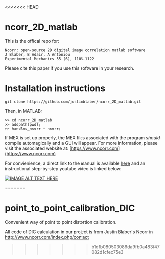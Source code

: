 <<<<<<< HEAD
# ncorr_2D_matlab

This is the offical repo for:

```
Ncorr: open-source 2D digital image correlation matlab software
J Blaber, B Adair, A Antoniou
Experimental Mechanics 55 (6), 1105-1122
```

Please cite this paper if you use this software in your research. 

# Installation instructions

```
git clone https://github.com/justinblaber/ncorr_2D_matlab.git
```

Then, in MATLAB:

```
>> cd ncorr_2D_matlab
>> addpath(pwd);
>> handles_ncorr = ncorr;
```

If MEX is set up properly, the MEX files associated with the program *should* compile automagically and a GUI will appear. For more information, please visit the associated website at: [https://www.ncorr.com](https://www.ncorr.com)

For convienience, a direct link to the manual is available [here](http://www.ncorr.com/download/ncorrmanual_v1_2_2.pdf) and an instructional step-by-step youtube video is linked below:

[![IMAGE ALT TEXT HERE](http://img.youtube.com/vi/cXfeiBXjN18/0.jpg)](http://www.youtube.com/watch?v=cXfeiBXjN18)


=======
# point_to_point_calibration_DIC
Convenient way of point to point distortion calibration.

All code of DIC calculation in our project is from Justin Blaber's Ncorr in http://www.ncorr.com/index.php/contact
>>>>>>> b1dfb080503086da9fb0a483f47082d1cfec75e3
